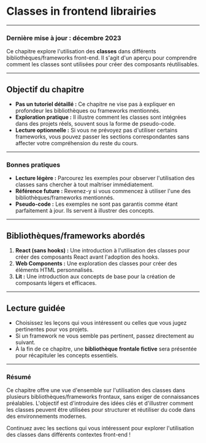 # **Classes in frontend librairies**

---

### **Dernière mise à jour : décembre 2023**

Ce chapitre explore l'utilisation des **classes** dans différents bibliothèques/frameworks front-end. Il s'agit d'un aperçu pour comprendre comment les classes sont utilisées pour créer des composants réutilisables.

---

## **Objectif du chapitre**

- **Pas un tutoriel détaillé :** Ce chapitre ne vise pas à expliquer en profondeur les bibliothèques ou frameworks mentionnés.
- **Exploration pratique :** Il illustre comment les classes sont intégrées dans des projets réels, souvent sous la forme de pseudo-code.
- **Lecture optionnelle :** Si vous ne prévoyez pas d'utiliser certains frameworks, vous pouvez passer les sections correspondantes sans affecter votre compréhension du reste du cours.

---

### **Bonnes pratiques**

- **Lecture légère :** Parcourez les exemples pour observer l'utilisation des classes sans chercher à tout maîtriser immédiatement.
- **Référence future :** Revenez-y si vous commencez à utiliser l'une des bibliothèques/frameworks mentionnés.
- **Pseudo-code :** Les exemples ne sont pas garantis comme étant parfaitement à jour. Ils servent à illustrer des concepts.

---

## **Bibliothèques/frameworks abordés**

1. **React (sans hooks) :** Une introduction à l'utilisation des classes pour créer des composants React avant l'adoption des hooks.
2. **Web Components :** Une exploration des classes pour créer des éléments HTML personnalisés.
3. **Lit :** Une introduction aux concepts de base pour la création de composants légers et efficaces.

---

## **Lecture guidée**

- Choisissez les leçons qui vous intéressent ou celles que vous jugez pertinentes pour vos projets.
- Si un framework ne vous semble pas pertinent, passez directement au suivant.
- À la fin de ce chapitre, une **bibliothèque frontale fictive** sera présentée pour récapituler les concepts essentiels.

---

### **Résumé**

Ce chapitre offre une vue d'ensemble sur l'utilisation des classes dans plusieurs bibliothèques/frameworks frontaux, sans exiger de connaissances préalables. L'objectif est d'introduire des idées clés et d'illustrer comment les classes peuvent être utilisées pour structurer et réutiliser du code dans des environnements modernes.

Continuez avec les sections qui vous intéressent pour explorer l'utilisation des classes dans différents contextes front-end !
```